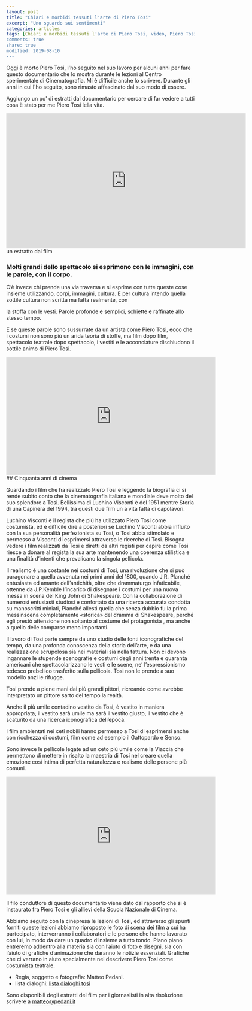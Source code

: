 ```yaml
---
layout: post
title: "Chiari e morbidi tessuti l'arte di Piero Tosi"
excerpt: "Uno sguardo sui sentimenti"
categories: articles
tags: [Chiari e morbidi tessuti l'arte di Piero Tosi, video, Piero Tosi, Matteo Pedani, CSC, Centro Sperimentale di Cinematografia, Pedani film production, Liliana Cavani, Caterina D'amico, Alessandro D'Alatri, Maurizio Millenotti, Maria Teresa Corriconi, Desiré Corridoni, Giovanna Arena, Sartoria Tirelli, Barbara Bouchet, Alessandro Roja, Alba Rohrwacher, Valentina Coduti, Cristina Di Nunzio, Elisa Bagnone, Andrea Sorrentino, Viola Farassino, Medile Siatelite, Virginia Gentile, Alessandra Stella, Marinella Perrotta,  Stefano Iachetti,Massimo Tucceri, Mario Iaquone, Gaetano La Candia]
comments: true
share: true
modified: 2019-08-10
---
```


Oggi è morto Piero Tosi, l'ho seguito nel suo lavoro per alcuni anni per fare questo documentario  che lo mostra  durante le lezioni al Centro sperimentale di Cinematografia. Mi è difficile anche lo scrivere.  Durante gli anni in cui l'ho seguito, sono rimasto affascinato dal suo modo di essere.

Aggiungo un po' di estratti dal documentario per cercare di far vedere a tutti cosa è stato per me  Piero Tosi lella vita. 


<iframe width="640" height="360" src="https://www.youtube.com/embed/b2UfHGRrL4A?rel=0" frameborder="0" allow="accelerometer; autoplay; encrypted-media; gyroscope; picture-in-picture" allowfullscreen></iframe>
un estratto dal film


### Molti grandi dello spettacolo si esprimono con le immagini, con le parole, con il corpo.

C’è invece chi prende una via traversa e si esprime con tutte queste cose insieme utilizzando, corpi, immagini, cultura. E per cultura intendo quella sottile cultura non scritta ma fatta realmente, con

la stoffa con le vesti. Parole profonde e semplici, schiette e raffinate allo stesso tempo.

E se queste parole sono sussurrate da un artista come Piero Tosi, ecco che i costumi non sono più un arida teoria di stoffe, ma film dopo film, spettacolo teatrale dopo spettacolo, i vestiti e le acconciature dischiudono il sottile animo di Piero Tosi.

<iframe width="560" height="315" src="https://www.youtube.com/embed/WHbXU257TzM" frameborder="0" allow="accelerometer; autoplay; encrypted-media; gyroscope; picture-in-picture" allowfullscreen></iframe>
## Cinquanta anni di cinema

Guardando i film che ha realizzato Piero Tosi e leggendo la biografia ci si rende subito conto che la cinematografia italiana e mondiale deve molto del suo splendore a Tosi. Bellissima di Luchino Visconti è del 1951 mentre Storia di una Capinera del 1994, tra questi due film un a vita fatta di capolavori.

Luchino Visconti è il regista che più ha utilizzato Piero Tosi come costumista, ed è difficile dire a posteriori se Luchino Visconti abbia influito con la sua personalità perfezionista su Tosi,  o Tosi abbia stimolato e permesso a Visconti di esprimersi attraverso le ricerche di Tosi. Bisogna vedere i film realizzati da Tosi e diretti da altri registi per capire come Tosi riesce a donare al regista la sua arte mantenendo una coerenza stilistica e una finalità d’intenti che prevalicano la singola pellicola.

Il realismo è una costante nei costumi di Tosi, una rivoluzione che si può paragonare a quella avvenuta nei primi anni del 1800, quando J.R. Planché entusiasta ed amante dell’antichità, oltre che drammaturgo infaticabile, ottenne da J.P.Kemble l’incarico di disegnare i costumi per una nuova messa in scena del King John di Shakespeare. Con la collaborazione di numerosi entusiasti studiosi e confortato da una ricerca accurata condotta su manoscritti miniati, Planché allestì quella che senza dubbio fu la prima messinscena completamente «storica» del dramma di Shakespeare, perché egli prestò attenzione non soltanto al costume del protagonista , ma anche a quello delle comparse meno importanti.

Il lavoro di Tosi parte sempre da uno studio delle fonti iconografiche del tempo, da una profonda conoscenza della storia dell’arte, e da una realizzazione scrupolosa sia nei materiali sia nella fattura. Non ci devono ingannare le stupende scenografie e costumi degli anni trenta e quaranta americani che spettacolarizzano le vesti e le scene, ne’ l’espressionismo tedesco prebellico trasferito sulla pellicola. Tosi non le prende a suo modello anzi le rifugge.

Tosi prende a piene mani dai più grandi pittori, ricreando come avrebbe interpretato un pittore sarto del tempo la realtà.

Anche il più umile contadino vestito da Tosi, è vestito in maniera appropriata, il vestito sarà umile ma sarà il vestito giusto, il vestito che è scaturito da una ricerca iconografica dell’epoca.

I film ambientati nei ceti nobili hanno permesso a Tosi di esprimersi anche con ricchezza di costumi, film come ad esempio il Gattopardo e Senso.

Sono invece le pellicole legate ad un ceto più umile come la Viaccia che permettono di mettere in risalto la maestria di Tosi nel creare quella emozione così intima di perfetta naturalezza e realismo delle persone più comuni.

<iframe width="560" height="315" src="https://www.youtube.com/embed/aC5DA7g9fwE" frameborder="0" allow="accelerometer; autoplay; encrypted-media; gyroscope; picture-in-picture" allowfullscreen></iframe>

Il filo conduttore di questo documentario viene dato dal rapporto che si è instaurato fra Piero Tosi e gli allievi della Scuola Nazionale di Cinema.

Abbiamo seguito  con la cinepresa le lezioni di Tosi, ed attraverso gli spunti forniti queste lezioni abbiamo riproposto  le foto di scena dei film a cui ha partecipato, interverranno i collaboratori e le persone che hanno lavorato con lui, in modo da dare un quadro d’insieme a tutto tondo. Piano piano entreremo addentro alla materia sia con l’aiuto di foto e disegni, sia con l’aiuto di grafiche d’animazione che daranno le notizie essenziali. Grafiche che ci verrano in aiuto specialmente nel descrivere Piero Tosi come costumista teatrale.

* Regia, soggetto e fotografia: Matteo Pedani.
* lista dialoghi:  [lista dialoghi tosi](/pdf/lista_dialoghi_tosi.pdf)  


Sono disponibili degli estratti del film per i giornaslisti in alta risoluzione scrivere a [matteo@pedani.it](mailto:matteo@pedani.it)


